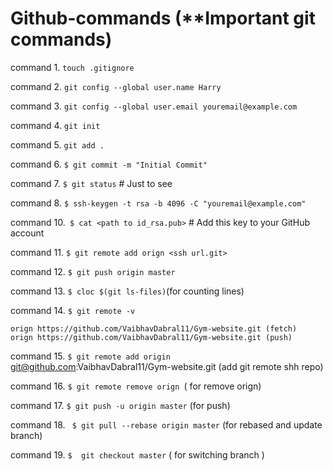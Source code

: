 # Github-commands (**Important git commands)

command 1. ```touch .gitignore```

command 2. ```git config --global user.name Harry```
 
command 3. ```git config --global user.email youremail@example.com```
 
command 4. ```git init```
 
command 5. ```git add .```
 
command 6. ```$ git commit -m "Initial Commit"```
 
command 7. ```$ git status``` # Just to see
 
command 8. ```$ ssh-keygen -t rsa -b 4096 -C "youremail@example.com"```
 
command 10.``` $ cat <path to id_rsa.pub>``` # Add this key to your GitHub account 
 
command 11. ```$ git remote add orign <ssh url.git>```
 
command 12. ```$ git push origin master```
 
command 13.  ```$ cloc $(git ls-files)```(for counting lines)
 
command 14. ```$ git remote -v```

```
orign https://github.com/VaibhavDabral11/Gym-website.git (fetch)
orign https://github.com/VaibhavDabral11/Gym-website.git (push)
 ```
command 15. ```$ git remote add origin``` git@github.com:VaibhavDabral11/Gym-website.git (add git remote shh repo)
  
command 16. ```$ git remote remove orign ```( for remove orign)

command 17. ``` $ git push -u origin master ``` (for push)

command 18. ``` $ git pull --rebase origin master``` (for rebased and update branch)
 
command 19. ```$  git checkout master```  ( for switching branch )
